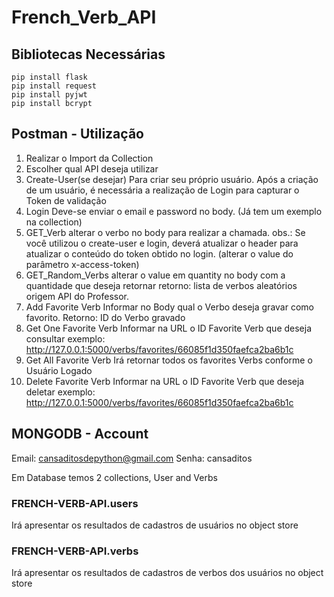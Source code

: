 # French_Verb_API

## Bibliotecas Necessárias
```
pip install flask
pip install request
pip install pyjwt
pip install bcrypt

```

## Postman - Utilização
1. Realizar o Import da Collection
2. Escolher qual API deseja utilizar
3. Create-User(se desejar) 
    Para criar seu próprio usuário. Após a criação de um usuário, é necessária a realização de Login para capturar o Token de validação
4. Login
    Deve-se enviar o email e password no body. (Já tem um exemplo na collection)
5. GET_Verb
    alterar o verbo no body para realizar a chamada.
    obs.: Se você utilizou o create-user e login, deverá atualizar o header para atualizar o conteúdo do token obtido no login. (alterar o value do parâmetro x-access-token)
6. GET_Random_Verbs
    alterar o value em quantity no body com a quantidade que deseja retornar
    retorno: lista de verbos aleatórios origem API do Professor.
7. Add Favorite Verb
   Informar no Body qual o Verbo deseja gravar como favorito.
   Retorno: ID do Verbo gravado
8. Get One Favorite Verb
   Informar na URL o ID Favorite Verb que deseja consultar
   exemplo: http://127.0.0.1:5000/verbs/favorites/66085f1d350faefca2ba6b1c
9. Get All Favorite Verb
   Irá retornar todos os favorites Verbs conforme o Usuário Logado
10. Delete Favorite Verb
    Informar na URL o ID Favorite Verb que deseja deletar
    exemplo: http://127.0.0.1:5000/verbs/favorites/66085f1d350faefca2ba6b1c
    
## MONGODB - Account

Email: cansaditosdepython@gmail.com
Senha: cansaditos

Em Database temos 2 collections, User and Verbs
### FRENCH-VERB-API.users
Irá apresentar os resultados de cadastros de usuários no object store

### FRENCH-VERB-API.verbs
Irá apresentar os resultados de cadastros de verbos dos usuários no object store


